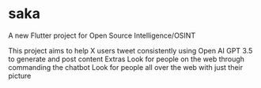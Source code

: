 # saka

A new Flutter project for Open Source Intelligence/OSINT

This project aims to help X users tweet consistently using Open AI GPT 3.5 to generate and post content
Extras
Look for people on the web through commanding the chatbot
Look for people all over the web with just their picture
